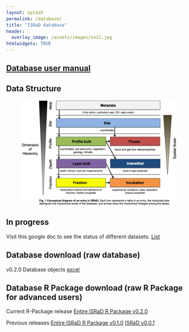 ```yaml
---
layout: splash
permalink: /database/
title: "ISRaD database"
header:
  overlay_image: /assets/images/soil.jpg
htmlwidgets: TRUE
--- 
```

## [Database user manual](/user_manual.html)

## Data Structure

<figure>
	<img src="https://github.com/International-Soil-Radiocarbon-Database/ISRaD/raw/gh-pages/assets/images/structure_new.png">
</figure>

## In progress
Visit this google doc to see the status of different datasets. 
[List](https://docs.google.com/spreadsheets/d/1lezUOJjYnB7KtXGDDFO_PKWLtx_7NZ3WaOubP2zUX-g/edit?usp=sharing)

## Database download (raw database)

v0.2.0
Database objects 
[excel](https://github.com/International-Soil-Radiocarbon-Database/ISRaD/raw/master/ISRaD_Data/database/ISRaD_list.xlsx)


## Database R Package download (raw R Package for advanced users)

Current R-Package release
[Entire ISRaD R Package v0.2.0](https://github.com/International-Soil-Radiocarbon-Database/ISRaD/archive/v0.2.0.zip)

Previous releases
[Entire ISRaD R Package v0.1.0](https://github.com/International-Soil-Radiocarbon-Database/ISRaD/archive/v0.1.0.zip)
[ISRaD v0.0.1](https://github.com/International-Soil-Radiocarbon-Database/ISRaD/archive/v0.0.1.zip)

